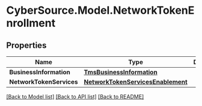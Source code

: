 # CyberSource.Model.NetworkTokenEnrollment
## Properties

Name | Type | Description | Notes
------------ | ------------- | ------------- | -------------
**BusinessInformation** | [**TmsBusinessInformation**](TmsBusinessInformation.md) |  | [optional] 
**NetworkTokenServices** | [**NetworkTokenServicesEnablement**](NetworkTokenServicesEnablement.md) |  | [optional] 

[[Back to Model list]](../README.md#documentation-for-models) [[Back to API list]](../README.md#documentation-for-api-endpoints) [[Back to README]](../README.md)

